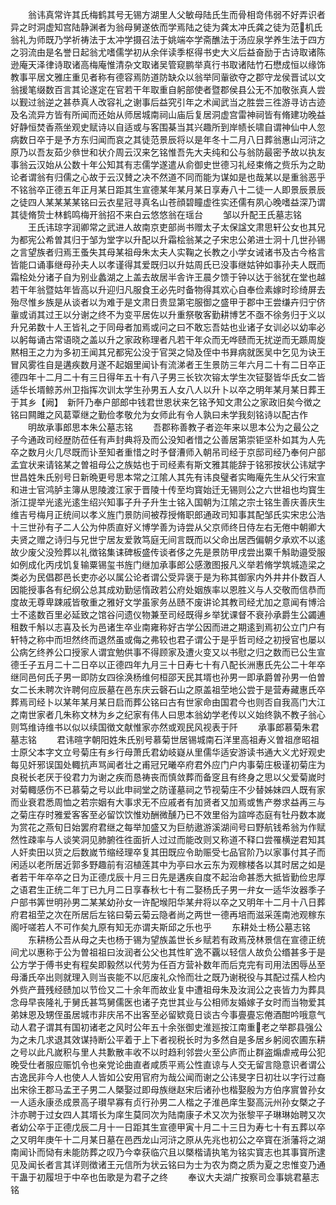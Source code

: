 <!-- { "loadSidebar": true } -->
　　翁讳真常许其氏梅鹤其号无锡方湖里人父敏母陆氏生而骨相竒伟弱不好弄识者异之时洞虚知宫陆静渊者为翁母舅遂依而学焉陆之徒为龚太冲氏龚之徒为范机氏翁礼为师既乃学祈祷法于太冲学摄召法于姚端夲学斋醮法于汤应泉学养生法于四方之羽流由是名誉日起翁尤嗜儒学初从余伴读季枢得书史大义后益奋励于古诗取诸陈逊庵天泽律诗取诸高梅庵惟清杂文取诸吴管窥鹏举真行书取诸陆竹石懋成恒以缘饰教事平居文雅庄重见者称有德容焉防道防缺众以翁举同軰欲夺之郡守龙侯晋试以文翁援笔缀数百言其论遂定在官若干年取重自躬部使者暨郡侯县公无不加敬张真人尝以觐过翁逆之甚恭真人改容礼之谢事后益究引年之术闻武当之胜尝三徃游寻访古迹及名流异方皆有所闻而还始从师居城南祠山庙后复居洞虚宫雷神祠皆有脩建功晚益好静恒焚香燕坐观史赋诗以自适或与客围棊当其兴趣所到岸帻长啸自谓神仙中人忽病数日卒于是予方东归闻而哀之其徒范景辰将以是年冬十二月八日葬翁惠山河浒之原乃以吾友茹少叅世和状介周云汉来乞铭惟吾先大夫纯和公与翁防最密予故以执友事翁云汉始从公数十年公知其有志儒学遂遣从俞御史世德习礼经束脩之赀乐为之助论者谓翁有归儒之心故于云汉賛之决不然道不同而能为谋如是也哉某以是重翁恶乎不铭翁卒正德五年正月某日距其生宣德某年某月某日享寿八十二徒一人即景辰景辰之徒四人某某某某铭曰云衣星冠寻真名山苍顔碧瞳虚徃实还儒有夙心晚嗜益深乃谓其徒脩贽士林鹤鸣梅开翁招不来白云悠悠翁在瑶台
　　邹以升配王氏墓志铭
　　王氏讳琼字润卿常之武进人故南京吏部尚书赠太子太保諡文肃思轩公女也其兄为都宪公希曽其归于邹为堂字以升配以升霜桧翁某之子宋忠公弟进士泂十几世孙锡之言望族者归焉王蚤失其母某祖母朱太夫人实鞠之长教之小学女诫诸书及古今格言皆能口诵事继母孙夫人以孝谨得其爱既归以升姑周氏已没事继姑钟如事孙夫人既而霜桧处分诸子自为别业蠡湖之上盖去故居半舎许王晨夕馈于钟以达于翁犹在堂也越若干年翁暨姑年皆高以升迎归凡服食王必先时备物得其欢心自奉俭素嫁时珍绮屏去殆尽惟乡族是从谈者以为难于是文肃日贵显第宅服御之盛甲于郡中王尝缣卉归宁侪軰或诮其过王以分谢之终不为变平居佐以升重祭敬客勤耕博艺不亟不徐务归于义以升兄弟数十人王皆礼之于同母者加焉或问之曰不敢忘吾姑也业诸子女训必以幼率必以躬每诵古常语晓之盖以升之家政称理者凡若干年众而无哗赜而无扰逆而无踬周旋黙相王之力为多初王闻其兄都宪公没于官哭之恸及侄中书昪病就医吴中乞见为诀王冒风雾徃自是遘疾数月遂不起姻里闻讣有流涕者王生景防三年六月二十有二日卒正德四年十二月二十有三日得年五十有八子男三长钦次镕太学生次钲娶皆华氏女二皆适华长壻鲸苏州卫指挥次训太学生孙男五人女八人以升卜以卒之明年某月某日葬王于其乡【阙】　新阡乃奉户部郎中钱君世恩状来乞铭予知文肃公之家政旧矣今徴之铭曰闗雎之风葛覃继之勤俭孝敬允为女师此有令人孰曰未学我刻铭诗以配古作
　　明故承事郎思本朱公墓志铭
　　吾郡称善教子者迩年来以思本公为之最公之子今通政司经歴防莅任有声封典将及而公没知者惜之公善居第崇钜坚朴如其为人先卒之数月火几尽既而讣至知者重惜之时予督漕师入朝吊司经于京邸司经乃奉何户部孟宜状来请铭某之曽祖母公之族姑也于司经素有斯文雅其能辞于铭邪按状公讳斌字世昌姓朱氏别号日新晩更号思本常之江隂人其先有讳良璧者实晦庵先生从父行宋宣和进士官鸿胪主簿从思陵渡江家于晋陵十传至均寳始迁无锡则公之六世祖也均寳生浙江提举光逺光逺生绍兴知事子升子升生士铭入国朝为江隂之宗士铭生善庆善庆生维吉号梅月正统间以孝义旌门景防间被荐授脩职郎通政司知事其配邹氏实宋忠公浩十三世孙有子二人公为仲质直好义博学善为诗尝从父京师终日侍左右无倦中朝卿大夫贤之赠之诗归与兄世宁居友爱敦笃庭无间言既而以父命出居西偏朝夕承欢不以逺故少废父没殓葬以礼徴铭集诔碑板盛传谈者侈之先是景防甲戌尝出粟千斛助邉受服如例成化丙戌饥复输粟锡玺书旌门继加承事郎公感激图报凡义举若脩学筑城造梁之类必为民倡郡邑长吏亦必以属公论者谓公受异褒于是为称其御家内外井井仆数百人因能授事各有纪纲公总其成劝勤惩惰政若公府处姻族率以恩胜义与人交敬而信恭而度故无尊卑踈戚皆敬重之雅好文学虽家务丛赜不废讲论其教司经尤加之意闻有博洽士不逺数百里必延致之馆谷问遗仪物兼至司经既得乡举犹课督不衰孙承爵生公蠲逋租数千斛以志喜及长为邑诸生卒业南雍称好古学公因而进之期逺到焉初公立门户有轩特之称中而坦然终而退然虽或侮之弗较也君子谓公于是乎哲司经之初授官也屡以公病乞终养公口授家人谓宜勉供事不得顾家及遭火变又以书慰之归之数而已公生宣德壬子五月二十二日卒以正德四年九月三十日寿七十有八配长洲惠氏先公二十年卒继同邑何氏子男一即防女四徐涣杨维何桓邵天民其壻也孙男一即承爵曽孙男一伯曽女二长未聘次许聘何应辰墓在邑东庆云磬石山之原盖祖茔地公尝于是营寿藏惠氏卒葬焉司经卜以某年某月某日启而葬公铭曰古有世家命由国君今也则否自我高门大江之南世家者几朱称文林为乡之纪家有伟人曰思本翁幼学老传以义始终孰不教子翁心则笃维诗维书以似以续国徴文献惟家亦然或观民风视表于阡
　　承事郎慕菊朱君墓志铭
　　君讳暄字朝阳姓朱氏别号慕菊世居锡城南石洋里高祖寿义曽祖彦昭祖士原父本字文立号菊庄有乡行母萧氏君幼岐嶷从里儒华适安游读书通大义尤好观史每见奸邪误国处輙抗声骂闻者壮之甫冠兄曦卒府君外应门户内事菊庄极谨初菊庄为良税长老厌于役君力为谢之疾而恳祷丧而慎敛葬而备窆且有终身之思以父爱菊嵗时对菊輙感伤不已慕菊之号以此申祠堂之防谨墓祠之节视菊庄不少替姊妹四人既有家而业衰君悉周恤之若宗姻有大事求无不应戚者有加贤者又加焉或售产劵求益再三与之菊庄存时雅爱客客至必留饮饮惟劝酬微醺乃已不效里俗为諠哗态庭有牡丹数本嵗为赏花之燕旬日始罢府君继之每举加盛又为巨舫遨游溪湖间号曰野航钱希翁为作赋然性疎率与人谈笑洞见肺腑徃徃面折人过过而能改则又称道不释口尝罹横逆君知其人奸卖田以货之后数嵗节缩经理卒复其田既应令助赈受七品官阶乃以家事付其子而闲适以老所居近郭多野趣前有沼植莲其中为亭曰水云东为观稼楼各以其时居之如是者若干年卒卒之日为正德戊辰十月三日先是遘疾自度不起治命甚悉大抵皆勤俭忠厚之语君生正统二年丁已九月二日享春秋七十有二娶杨氏子男一弁女一适华汝器季子户部书筭世明孙男二某某幼孙女一许配堠阳华某弁将以卒之又明年十二月十八日葬府君祖茔之次在所居后左铭曰菊云菊云隐者尚之两世一德再培而滋采莲南池观稼东阁吁嗟若人不可作矣九原有知无亦谓夫斯邱之乐也乎
　　东耕处士杨公墓志铭
　　东耕杨公吾从母之夫也杨于锡为望族盖世长乡赋若有政焉茂林景信在宣德正统间尤以惠称于公为曽祖祖曰汝润者公父也其性旷逸不覊以轻信人故负公缗甚多于是公方学于傅书史有程矣即毅然以代劳为任百方营补数年而后克完有司用法困辱丛至母潘氏卒出则就理入则当丧能不以厄废礼众怜而壮之既乃谢税役与其配过孺人检内外赀产葺残经赜加以节俭又二十余年而故业复中遭祖母朱及汝润公之丧皆力为葬具念母早丧隆礼于舅氏甚笃舅儒医也诸子克世其业与公相师友婚嫁子女时而当物爱其弟妹恩及甥侄虽居城市非庆吊不出客至必留欵竟日谈古今事亹亹忘倦酒酣吟哦意气动人君子谓其有国初诸老之风时公年五十余张御史淮廵按江南重老之举郡县强公为之未几求退其效谋持断公平着于上下者视税长时为多然自是多居乡躬阅农圃东耕之号以此凡嵗积与里人共歉散丰收不以时趋利邻尝火至公庐而止群盗煽虐戒毋公犯晚受仕者服应赈饥令也亲党论曲直者咸质平焉公性直谅与人交无留言隐意识者谓公古逸民非今人也使人人皆如公安用官府为哉公闻而谢之公讳旻字日初壮以字行过裔出宋徐王郡马孟玊子男二人槩娶过即母族继赵宋后诸孙也楷娶殷为方伯序賔曽孙女一人适永康丞成景高子瓉早寡有贞行孙男二人楷之子淮邑庠生娶高沅州孙女槩之子汴亦聘于过女四人其壻长为庠生莫同次为陆南康子术又次为张黎平子琳琳始聘又次者幼公卒于正德戊辰二月十一日距其生宣德甲寅十月二十三日为寿七十有五葬以卒之又明年庚午十二月某日墓在邑西龙山河浒之原从先兆也初公之卒寳在浙藩将之湖南闻讣而恸有未能防葬之叹乃今幸获临穴且以槩楷请执笔为铭实寳志也其事寳所逮见及闻长者言其详则徴诸王元信所为状云铭曰为士为农为商之质为夏之忠惟变乃通干蛊于初履坦于中卒也缶歌是为君子之终
　　奉议大夫湖广按察司佥事姚君墓志铭
